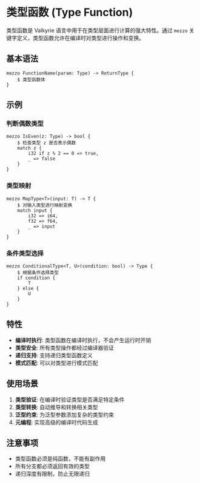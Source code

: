 # 类型函数 (Type Function)

类型函数是 Valkyrie 语言中用于在类型层面进行计算的强大特性。通过 `mezzo` 关键字定义，类型函数允许在编译时对类型进行操作和变换。

## 基本语法

```valkyrie
mezzo FunctionName(param: Type) -> ReturnType {
    $ 类型函数体
}
```

## 示例

### 判断偶数类型

```valkyrie
mezzo IsEven(z: Type) -> bool {
    $ 检查类型 z 是否表示偶数
    match z {
        i32 if z % 2 == 0 => true,
        _ => false
    }
}
```

### 类型映射

```valkyrie
mezzo MapType<T>(input: T) -> T {
    $ 对输入类型进行映射变换
    match input {
        i32 => i64,
        f32 => f64,
        _ => input
    }
}
```

### 条件类型选择

```valkyrie
mezzo ConditionalType<T, U>(condition: bool) -> Type {
    $ 根据条件选择类型
    if condition {
        T
    } else {
        U
    }
}
```

## 特性

- **编译时执行**: 类型函数在编译时执行，不会产生运行时开销
- **类型安全**: 所有类型操作都经过编译器验证
- **递归支持**: 支持递归类型函数定义
- **模式匹配**: 可以对类型进行模式匹配

## 使用场景

1. **类型验证**: 在编译时验证类型是否满足特定条件
2. **类型转换**: 自动推导和转换相关类型
3. **泛型约束**: 为泛型参数添加复杂的类型约束
4. **元编程**: 实现高级的编译时代码生成

## 注意事项

- 类型函数必须是纯函数，不能有副作用
- 所有分支都必须返回有效的类型
- 递归深度有限制，防止无限递归